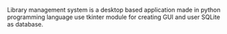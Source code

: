 Library management system is a desktop based application made in python programming language use tkinter module for creating GUI and user SQLite as database.
